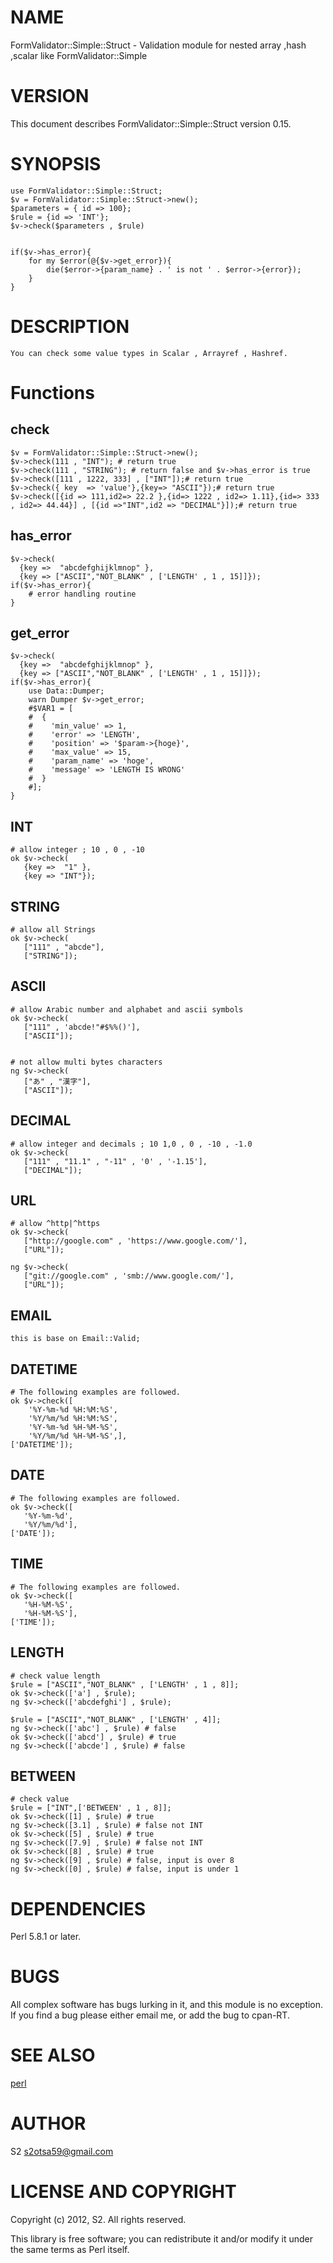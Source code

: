 # NAME

FormValidator::Simple::Struct - Validation module for nested array ,hash ,scalar  like FormValidator::Simple

# VERSION

This document describes FormValidator::Simple::Struct version 0.15.

# SYNOPSIS

    use FormValidator::Simple::Struct;
    $v = FormValidator::Simple::Struct->new();
    $parameters = { id => 100};
    $rule = {id => 'INT'};
    $v->check($parameters , $rule)
    

    if($v->has_error){
        for my $error(@{$v->get_error}){
            die($error->{param_name} . ' is not ' . $error->{error});
        }
    }

# DESCRIPTION

    You can check some value types in Scalar , Arrayref , Hashref.

# Functions

## check

    $v = FormValidator::Simple::Struct->new();
    $v->check(111 , "INT"); # return true
    $v->check(111 , "STRING"); # return false and $v->has_error is true 
    $v->check([111 , 1222, 333] , ["INT"]);# return true
    $v->check({ key  => 'value'},{key=> "ASCII"});# return true
    $v->check([{id => 111,id2=> 22.2 },{id=> 1222 , id2=> 1.11},{id=> 333 , id2=> 44.44}] , [{id =>"INT",id2 => "DECIMAL"}]);# return true

## has\_error

    $v->check(
      {key =>  "abcdefghijklmnop" },
      {key => ["ASCII","NOT_BLANK" , ['LENGTH' , 1 , 15]]});
    if($v->has_error){
        # error handling routine
    }

## get\_error

    $v->check(
      {key =>  "abcdefghijklmnop" },
      {key => ["ASCII","NOT_BLANK" , ['LENGTH' , 1 , 15]]});
    if($v->has_error){
        use Data::Dumper;
        warn Dumper $v->get_error;
        #$VAR1 = [
        #  {
        #    'min_value' => 1,
        #    'error' => 'LENGTH',
        #    'position' => '$param->{hoge}',
        #    'max_value' => 15,
        #    'param_name' => 'hoge',
        #    'message' => 'LENGTH IS WRONG'
        #  }
        #];
    }

## INT

    # allow integer ; 10 , 0 , -10
    ok $v->check(
       {key =>  "1" },
       {key => "INT"});

## STRING

    # allow all Strings
    ok $v->check(
       ["111" , "abcde"],
       ["STRING"]);

## ASCII

    # allow Arabic number and alphabet and ascii symbols
    ok $v->check(
       ["111" , 'abcde!"#$%%()'],
       ["ASCII"]);
    

    # not allow multi bytes characters
    ng $v->check(
       ["あ" , "漢字"],
       ["ASCII"]);

## DECIMAL

    # allow integer and decimals ; 10 1,0 , 0 , -10 , -1.0
    ok $v->check(
       ["111" , "11.1" , "-11" , '0' , '-1.15'],
       ["DECIMAL"]);

## URL

    # allow ^http|^https
    ok $v->check(
       ["http://google.com" , 'https://www.google.com/'],
       ["URL"]);

    ng $v->check(
       ["git://google.com" , 'smb://www.google.com/'],
       ["URL"]);

## EMAIL

    this is base on Email::Valid;

## DATETIME

    # The following examples are followed. 
    ok $v->check([
        '%Y-%m-%d %H:%M:%S',
        '%Y/%m/%d %H:%M:%S',
        '%Y-%m-%d %H-%M-%S',
        '%Y/%m/%d %H-%M-%S',],
    ['DATETIME']);

## DATE

    # The following examples are followed. 
    ok $v->check([
       '%Y-%m-%d',
       '%Y/%m/%d'],
    ['DATE']);

## TIME

    # The following examples are followed. 
    ok $v->check([
       '%H-%M-%S',
       '%H-%M-%S'],
    ['TIME']);

## LENGTH

    # check value length
    $rule = ["ASCII","NOT_BLANK" , ['LENGTH' , 1 , 8]];
    ok $v->check(['a'] , $rule);
    ng $v->check(['abcdefghi'] , $rule);

    $rule = ["ASCII","NOT_BLANK" , ['LENGTH' , 4]];
    ng $v->check(['abc'] , $rule) # false 
    ok $v->check(['abcd'] , $rule) # true
    ng $v->check(['abcde'] , $rule) # false 

## BETWEEN

    # check value 
    $rule = ["INT",['BETWEEN' , 1 , 8]];
    ok $v->check([1] , $rule) # true
    ng $v->check([3.1] , $rule) # false not INT
    ok $v->check([5] , $rule) # true
    ng $v->check([7.9] , $rule) # false not INT 
    ok $v->check([8] , $rule) # true
    ng $v->check([9] , $rule) # false, input is over 8
    ng $v->check([0] , $rule) # false, input is under 1

# DEPENDENCIES

Perl 5.8.1 or later.

# BUGS

All complex software has bugs lurking in it, and this module is no
exception. If you find a bug please either email me, or add the bug
to cpan-RT.

# SEE ALSO

[perl](http://search.cpan.org/perldoc?perl)

# AUTHOR

S2 <s2otsa59@gmail.com>

# LICENSE AND COPYRIGHT

Copyright (c) 2012, S2. All rights reserved.

This library is free software; you can redistribute it and/or modify
it under the same terms as Perl itself.
